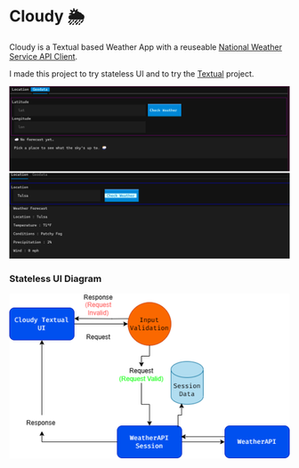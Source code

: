 # Cloudy :sun_behind_rain_cloud:

Cloudy is a Textual based Weather App with a reuseable [National Weather Service API Client](api.weather.gov).

I made this project to try stateless UI and to try the [Textual](https://github.com/Textualize/textual) project.

![textual ui screenshot 1](docs/textual_ui_1.png)
![textual ui screenshot 2](docs/textual_ui_2.png)

### Stateless UI Diagram
![stateless ui diagram](docs/cloudy-session-dfd.drawio.png)

